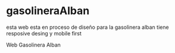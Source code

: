 gasolineraAlban
===============

esta web esta en proceso de diseño para la gasolinera alban
tiene resposive desing y mobile first

Web Gasolinera Alban
